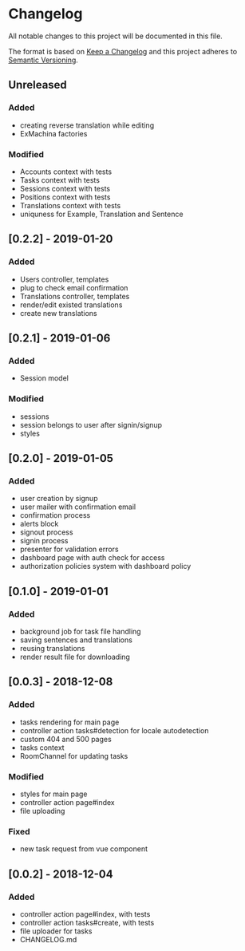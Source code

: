 # Changelog
All notable changes to this project will be documented in this file.

The format is based on [Keep a Changelog](http://keepachangelog.com/en/1.0.0/)
and this project adheres to [Semantic Versioning](http://semver.org/spec/v2.0.0.html).

## Unreleased
### Added
- creating reverse translation while editing
- ExMachina factories

### Modified
- Accounts context with tests
- Tasks context with tests
- Sessions context with tests
- Positions context with tests
- Translations context with tests
- uniquness for Example, Translation and Sentence

## [0.2.2] - 2019-01-20
### Added
- Users controller, templates
- plug to check email confirmation
- Translations controller, templates
- render/edit existed translations
- create new translations

## [0.2.1] - 2019-01-06
### Added
- Session model

### Modified
- sessions
- session belongs to user after signin/signup
- styles

## [0.2.0] - 2019-01-05
### Added
- user creation by signup
- user mailer with confirmation email
- confirmation process
- alerts block
- signout process
- signin process
- presenter for validation errors
- dashboard page with auth check for access
- authorization policies system with dashboard policy

## [0.1.0] - 2019-01-01
### Added
- background job for task file handling
- saving sentences and translations
- reusing translations
- render result file for downloading

## [0.0.3] - 2018-12-08
### Added
- tasks rendering for main page
- controller action tasks#detection for locale autodetection
- custom 404 and 500 pages
- tasks context
- RoomChannel for updating tasks

### Modified
- styles for main page
- controller action page#index
- file uploading

### Fixed
- new task request from vue component

## [0.0.2] - 2018-12-04
### Added
- controller action page#index, with tests
- controller action tasks#create, with tests
- file uploader for tasks
- CHANGELOG.md
